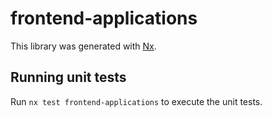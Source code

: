 # frontend-applications

This library was generated with [Nx](https://nx.dev).

## Running unit tests

Run `nx test frontend-applications` to execute the unit tests.
